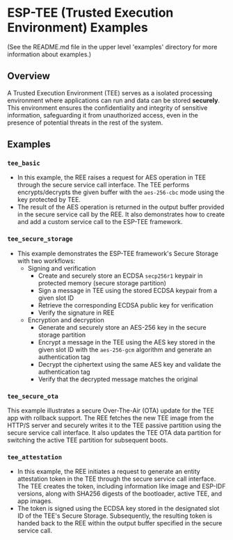 # ESP-TEE (Trusted Execution Environment) Examples

(See the README.md file in the upper level 'examples' directory for more information about examples.)

## Overview

A Trusted Execution Environment (TEE) serves as a isolated processing environment where applications can run and data can be stored __securely__. This environment ensures the confidentiality and integrity of sensitive information, safeguarding it from unauthorized access, even in the presence of potential threats in the rest of the system.

## Examples

### `tee_basic`

- In this example, the REE raises a request for AES operation in TEE through the secure service call interface. The TEE performs encrypts/decrypts the given buffer with the `aes-256-cbc` mode using the key protected by TEE.
- The result of the AES operation is returned in the output buffer provided in the secure service call by the REE. It also demonstrates how to create and add a custom service call to the ESP-TEE framework.

### `tee_secure_storage`

- This example demonstrates the ESP-TEE framework's Secure Storage with two workflows:
  - Signing and verification
    - Create and securely store an ECDSA `secp256r1` keypair in protected memory (secure storage partition)
    - Sign a message in TEE using the stored ECDSA keypair from a given slot ID
    - Retrieve the corresponding ECDSA public key for verification
    - Verify the signature in REE
  - Encryption and decryption
    - Generate and securely store an AES-256 key in the secure storage partition
    - Encrypt a message in the TEE using the AES key stored in the given slot ID with the `aes-256-gcm` algorithm and generate an authentication tag
    - Decrypt the ciphertext using the same AES key and validate the authentication tag
    - Verify that the decrypted message matches the original

### `tee_secure_ota`

This example illustrates a secure Over-The-Air (OTA) update for the TEE app with rollback support. The REE fetches the new TEE image from the HTTP/S server and securely writes it to the TEE passive partition using the secure service call interface. It also updates the TEE OTA data partition for switching the active TEE partition for subsequent boots.

### `tee_attestation`

- In this example, the REE initiates a request to generate an entity attestation token in the TEE through the secure service call interface. The TEE creates the token, including information like image and ESP-IDF versions, along with SHA256 digests of the bootloader, active TEE, and app images.
- The token is signed using the ECDSA key stored in the designated slot ID of the TEE's Secure Storage. Subsequently, the resulting token is handed back to the REE within the output buffer specified in the secure service call.
